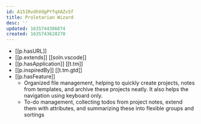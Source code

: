 ```yaml
---
id: A151RvdhVdgPYfqXAZv5f
title: Proletarian Wizard
desc: ''
updated: 1635744386874
created: 1635743628270
---
```


- [[p.hasURL]]
- [[p.extends]] [[soln.vscode]]
- [[p.hasApplication]] [[t.tm]] 
- [[p.inspiredBy]] [[t.tm.gtd]]
- [[p.hasFeature]]
  - Organized file management, helping to quickly create projects, notes from templates, and archive these projects neatly. It also helps the navigation using keyboard only.
  - To-do management, collecting todos from project notes, extend them with attributes, and summarizing these into flexible groups and sortings